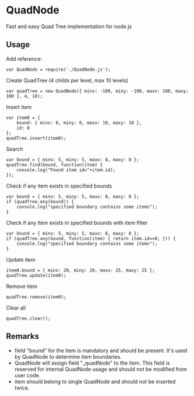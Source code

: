 # QuadNode
Fast and easy Quad Tree implementation for node.js

## Usage

Add reference:
```
var QuadNode = require('./QuadNode.js');
```

Create QuadTree (4 childs per level, max 10 levels)
```
var quadTree = new QuadNode({ minx: -100, miny: -100, maxx: 100, maxy: 100 }, 4, 10);
```

Insert item
```
var item0 = {
	bound: { minx: 0, miny: 0, maxx: 10, maxy: 10 },
	id: 0
};
quadTree.insert(item0);
```


Search
```
var bound = { minx: 5, miny: 5, maxx: 8, maxy: 8 };
quadTree.find(bound, function(item) {
	console.log("Found item id="+item.id);
});
```

Check if any item exists in specified bounds
```
var bound = { minx: 5, miny: 5, maxx: 8, maxy: 8 };
if (quadTree.any(bound)) {
    console.log("specified boundary contains some items");
}
```

Check if any item exists in specified bounds with item filter
```
var bound = { minx: 5, miny: 5, maxx: 8, maxy: 8 };
if (quadTree.any(bound, function(item) { return item.id==0; })) {
    console.log("specified boundary contains some items");
}
```


Update item
```
item0.bound = { minx: 20, miny: 20, maxx: 25, maxy: 25 };
quadTree.update(item0);
```

Remove item
```
quadTree.remove(item0);
```

Clear all
```
quadTree.clear();
```

## Remarks

* field "bound" for the item is mandatory and should be present. It's used by QuadNode to determine item boundaries.
* QuadNode will assign field "_quadNode" to the item. This field is reserved for internal QuadNode usage and should not be modified from user code.
* item should belong to single QuadNode and should not be inserted twice. 
